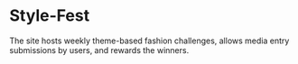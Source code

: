 # Style-Fest
The site hosts weekly theme-based fashion challenges, allows media entry submissions by users, and rewards the winners.
